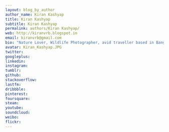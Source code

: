 ```yaml
---
layout: blog_by_author
author_name: Kiran Kashyap
title: Kiran Kashyap
subtitle: Kiran Kashyap
permalink: authors/Kiran Kashyap/
web: http://kiranvrb.blogspot.in
email: kiranvrb@gmail.com
bio: "Nature Lover, Wildlife Photographer, avid traveller based in Bangalore, India"
avatar: Kiran_Kashyap.JPG
twitter: 
googleplus:
linkedin:
instagram:
tumblr:
github:
stackoverflow:
lastfm:
dribbble:
pinterest:
foursquare:
steam:
youtube:
soundcloud:
weibo:
flickr:
---
```

